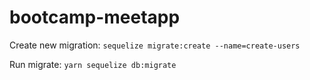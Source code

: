 # bootcamp-meetapp

Create new migration: `sequelize migrate:create --name=create-users`

Run migrate: `yarn sequelize db:migrate`
